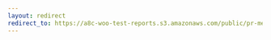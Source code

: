 ```yaml
---
layout: redirect
redirect_to: https://a8c-woo-test-reports.s3.amazonaws.com/public/pr-merge/42969/api/index.html
---
```

